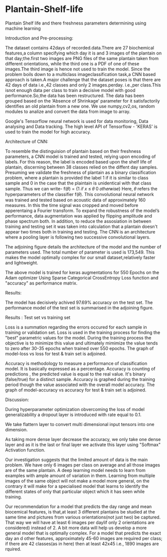 # Plantain-Shelf-life
Plantain Shelf life and there freshness parameters determining using machine learning 

Introduction and Pre-processing: 

 The dataset contains 42days of recorded.data.There are 27 biochemical features,a column specifying which day it is and 3 images of the plantain on that day;the.first two images are PNG files of the same plantain taken from different orientations, while the third one is a PDF of one of these images.The third image is hence not  used to train the model. Since the problem boils down to a multiclass imageclassification task,a CNN based approach is taken.A major challenge that the dataset poses is that there are 42 days of data i.e.,42 classes and only 2 images.perday.
 i.e.,per class.This isnot enough data per class to  train a decisive model with good performance.So,the data has been restructured. The data has been grouped based on the ‘Absence of Shrinkage’ parameter for it satisfactorily identifies an old plantain from a new one.
We use numpy,cv2,os, random modules to analize and convert the data from image to array. 

 Google's Tensorflow neural network is used for data monitoring, Data analysing and Data tracking. The high level API of Tensorflow - 'KERAS' is used  to train the model for high accuracy.

Architecture of CNN:


To resemble the distinguision of plantain based on their freshness parameters, a CNN model is trained and tested, relying upon  encoding of  labels. For this reason, the label is encoded based  upon the shelf life of plantain, discerning between 38 classes relied on the diffent day samples. Presuming we validate the freshness of plantain as a binary classification problem, where a plantain is provided the label 1 if it is similar to class sample and 0 in the case that the plaintain is unidentical with that class sample. Thus we can write- 
f(𝜃) = {1   𝑖𝑓 𝑥 ≤ 𝜃
              0   𝑜𝑡ℎ𝑒𝑟𝑤𝑖𝑠𝑒}
Here, 𝜃 refers the hyperparameters of the classifier f(𝜃).
This convolutional neural network was trained and tested based on acoustic data of approximately 160 measures. In this the time signal was cropped and moved before apperentaing a Fourier transform. To expand the robustness of the model’s performance, data augmentation was applied by flipping  amplitude and phase spectrum both. In addition, to reduce the assosiation in between training and testing set it was taken into calculation that a plantain doesn't appear two times both in training and testing. 
The CNN is an architecture where a pooling layer is following two successive convolutional layers. 

 The adjoining figure details the architecture of the model and the number of parameters used.
 The total number of parameter is used is  173,549. This makes the model optimally complex for our small dataset,relatively faster and lightweight.

The above model is trained for keras augmentations for 550 Epochs on the Adam optimizer  Using Sparse Categorical CrossEntropy Loss function and "accuracy" as performance matrix.


Results: 

The model has decisively achived 97.69% accuracy on the test set. The performance model of the test set is summarised in the adjoining figure.

Results : Test set vs training set

Loss is a summation regarding the errors occured for each sample in training or validation set.  Loss is used in the training process for finding the "best" parametric values for the model. During the training process the objective is to minimize this value and  ultimately mimimize the value tends to zero after 30-35 epochs when trained over 550 epochs. The  graph of model-loss vs loss for test & train set is adjoined.
 
Accuracy is methodology to measure a  performance of classification model. It is  basically expressed as a percentage.  Accuracy is counting of  predictions , the predicted value is equal to the real value.  It's binary (false/true) for a distinct sample.  Accuracy is graphed  during the training period though the value associated with the overall model accuracy.  The graph of model-accuracy vs accuracy for test & train set is adjoined.

 

Discussion:

During hyperparameter optimization obvercoming the loss of model generalizability a dropout layer is introduced with rate equal to 0.1.

We  take flattern layer to convert multi dimensional input tensors into one dimension.

As taking more dense layer decrease the accuracy, we only take one dense layer and as it is the last or final layer we activate this layer using "Softmax" Activation function.

Our investigation suggests that the limited amount of data is the main problem. We have only 6 images per class on average and all those images are of the same plantain. A deep learning model needs to learn from examples with ample amount of variation in them. Learning from multiple images of the same object will not make a model more general, on the contrary it will make for a specialised model that learns to identify the different states of only that particular object which it has seen while training.

Our recommendation for a model that predicts the day range and mean biocemical features, is that,at least 3 different plantains be studied at the same time and pictures from various orientations(not just two) be captured. That way we will have at least 6 images per daylif only 2 orientations are considered) instead of 2. A bit more data will help us develop a more general model that is optimally complex. For a model that predicts the exact day an d other features, approximately 45-60 images are required per class; if there are 42 classes(as in here) then at least 42x45 i.e., 1890 images are rquired.

